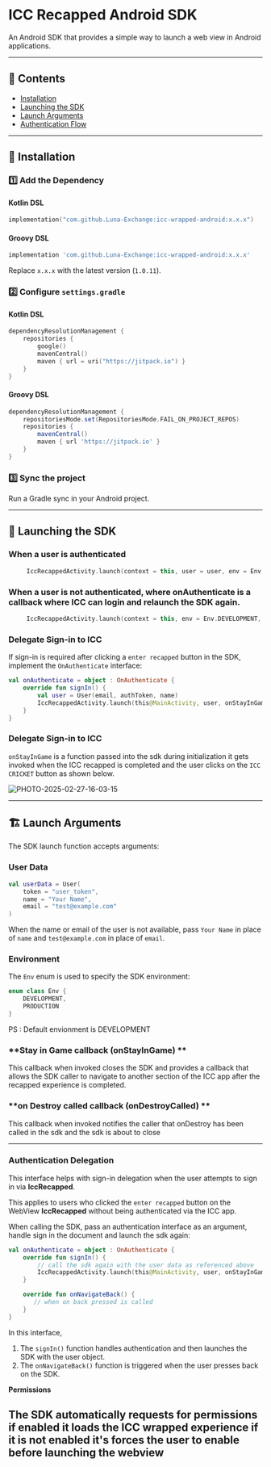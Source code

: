 # ICC Recapped Android SDK

An Android SDK that provides a simple way to launch a web view in Android applications.

---

## 📜 Contents
- [Installation](#installation)
- [Launching the SDK](#launching-the-sdk)
- [Launch Arguments](#launch-arguments)
- [Authentication Flow](#authentication-flow)

---

## 🚀 Installation

### 1️⃣ Add the Dependency

#### **Kotlin DSL**
```kotlin
implementation("com.github.Luna-Exchange:icc-wrapped-android:x.x.x")
```

#### **Groovy DSL**
```groovy
implementation 'com.github.Luna-Exchange:icc-wrapped-android:x.x.x'
```
Replace `x.x.x` with the latest version (`1.0.11`).


### 2️⃣ Configure `settings.gradle`

#### **Kotlin DSL**
```kotlin
dependencyResolutionManagement {
    repositories {
        google()
        mavenCentral()
        maven { url = uri("https://jitpack.io") }
    }
}
```

#### **Groovy DSL**
```groovy
dependencyResolutionManagement {
    repositoriesMode.set(RepositoriesMode.FAIL_ON_PROJECT_REPOS)
    repositories {
        mavenCentral()
        maven { url 'https://jitpack.io' }
    }
}
```

### 3️⃣ Sync the project
Run a Gradle sync in your Android project.

---

## 📲 Launching the SDK

### **When a user is authenticated**
```kotlin
     IccRecappedActivity.launch(context = this, user = user, env = Env.DEVELOPMENT, onStayInGame = {})
```

### **When a user is not authenticated**, where onAuthenticate is a callback where ICC can login and relaunch the SDK again.
```kotlin
     IccRecappedActivity.launch(context = this, env = Env.DEVELOPMENT, onStayInGame = {}, onAuthenticate = onAuthenticate)
```

### **Delegate Sign-in to ICC**
If sign-in is required after clicking a `enter recapped` button in the SDK, implement the `OnAuthenticate` interface:

```kotlin
val onAuthenticate = object : OnAuthenticate {
    override fun signIn() {
        val user = User(email, authToken, name)
        IccRecappedActivity.launch(this@MainActivity, user, onStayInGame = {})
    }
}
```

### **Delegate Sign-in to ICC**
`onStayInGame` is a function passed into the sdk during initialization it gets invoked when the ICC recapped is completed and the user clicks on the `ICC CRICKET` button as shown below.

![PHOTO-2025-02-27-16-03-15](https://github.com/user-attachments/assets/c5af385a-a0fe-4c55-86ff-22d414fd40c6)

---

## 🏗️ Launch Arguments
The SDK launch function accepts arguments:

### **User Data**
```kotlin
val userData = User(
    token = "user_token",
    name = "Your Name",
    email = "test@example.com"
)
```

When the name or email of the user is not available, pass `Your Name` in place of `name` and `test@example.com` in place of `email`.

### **Environment**
The `Env` enum is used to specify the SDK environment:

```kotlin
enum class Env {
    DEVELOPMENT,
    PRODUCTION
}
```

PS : Default envionment is DEVELOPMENT

### **Stay in Game callback (onStayInGame) **
This callback when invoked closes the SDK and provides a callback that allows the SDK caller to navigate to another section of the ICC app after the recapped experience is completed.

### **on Destroy called callback (onDestroyCalled) **
This callback when invoked notifies the caller that onDestroy has been called in the sdk and the sdk is about to close

---
### **Authentication Delegation**
This interface helps with sign-in delegation when the user attempts to sign in via **IccRecapped**.

This  applies to users who clicked the `enter recapped` button on the WebView **IccRecapped** without being authenticated via the ICC app.

When calling the SDK, pass an authentication interface as an argument, handle sign in the document and launch the sdk again:

```kotlin
val onAuthenticate = object : OnAuthenticate {
    override fun signIn() {
        // call the sdk again with the user data as referenced above
        IccRecappedActivity.launch(this@MainActivity, user, onStayInGame = {})
    }

    override fun onNavigateBack() {
       // when on back pressed is called
    }
}
```



In this interface, 
1. The `signIn()` function handles authentication and then launches the SDK with the user object.
2. The `onNavigateBack()` function is triggered when the user presses back on the SDK.

**Permissions**

The SDK automatically requests for permissions if enabled it loads the ICC wrapped experience if it is not enabled it's forces the user to enable before launching the webview
---
